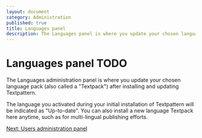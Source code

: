 ```yaml
---
layout: document
category: Administration
published: true
title: Languages panel
description: The Languages panel is where you update your chosen language pack after installing and updating Textpattern.
---
```


# Languages panel TODO

The Languages administration panel is where you update your chosen language pack (also called a "Textpack") after installing and updating Textpattern.

The language you activated during your initial installation of Textpattern will be indicated as "Up-to-date". You can also install a new language Textpack here anytime, such as for multi-lingual publishing efforts.

[Next: Users administration panel](http://docs.textpattern.io/administration/users-panel)
